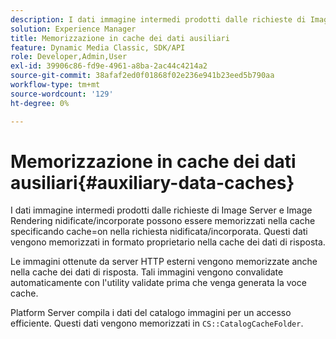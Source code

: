 ```yaml
---
description: I dati immagine intermedi prodotti dalle richieste di Image Server e Image Rendering nidificate/incorporate possono essere memorizzati nella cache specificando cache=on nella richiesta nidificata/incorporata. Questi dati vengono memorizzati in formato proprietario nella cache dei dati di risposta.
solution: Experience Manager
title: Memorizzazione in cache dei dati ausiliari
feature: Dynamic Media Classic, SDK/API
role: Developer,Admin,User
exl-id: 39906c86-fd9e-4961-a8ba-2ac44c4214a2
source-git-commit: 38afaf2ed0f01868f02e236e941b23eed5b790aa
workflow-type: tm+mt
source-wordcount: '129'
ht-degree: 0%

---
```


# Memorizzazione in cache dei dati ausiliari{#auxiliary-data-caches}

I dati immagine intermedi prodotti dalle richieste di Image Server e Image Rendering nidificate/incorporate possono essere memorizzati nella cache specificando cache=on nella richiesta nidificata/incorporata. Questi dati vengono memorizzati in formato proprietario nella cache dei dati di risposta.

Le immagini ottenute da server HTTP esterni vengono memorizzate anche nella cache dei dati di risposta. Tali immagini vengono convalidate automaticamente con l&#39;utility validate prima che venga generata la voce cache.

Platform Server compila i dati del catalogo immagini per un accesso efficiente. Questi dati vengono memorizzati in `CS::CatalogCacheFolder`.
